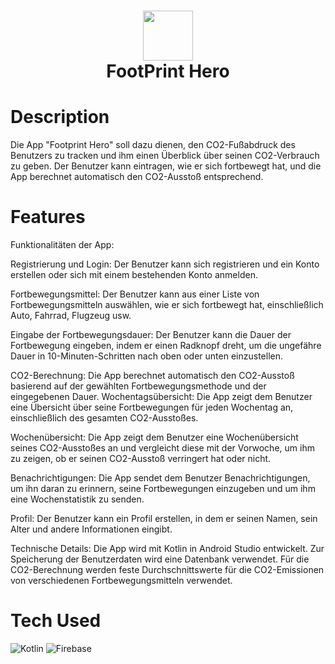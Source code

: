<div align="center">
      <h1> <img src="A" width="80px"><br/>FootPrint Hero</h1>
     </div>


# Description
Die App "Footprint Hero" soll dazu dienen, den CO2-Fußabdruck des Benutzers zu tracken und ihm einen Überblick über seinen CO2-Verbrauch zu geben. Der Benutzer kann eintragen, wie er sich fortbewegt hat, und die App berechnet automatisch den CO2-Ausstoß entsprechend.

# Features
Funktionalitäten der App:

Registrierung und Login: Der Benutzer kann sich registrieren und ein Konto erstellen oder sich mit einem bestehenden Konto anmelden.

Fortbewegungsmittel: Der Benutzer kann aus einer Liste von Fortbewegungsmitteln auswählen, wie er sich fortbewegt hat, einschließlich Auto, Fahrrad, Flugzeug usw.

Eingabe der Fortbewegungsdauer: Der Benutzer kann die Dauer der Fortbewegung eingeben, indem er einen Radknopf dreht, um die ungefähre Dauer in 10-Minuten-Schritten nach oben oder unten einzustellen.

CO2-Berechnung: Die App berechnet automatisch den CO2-Ausstoß basierend auf der gewählten Fortbewegungsmethode und der eingegebenen Dauer. Wochentagsübersicht: Die App zeigt dem Benutzer eine Übersicht über seine Fortbewegungen für jeden Wochentag an, einschließlich des gesamten CO2-Ausstoßes.

Wochenübersicht: Die App zeigt dem Benutzer eine Wochenübersicht seines CO2-Ausstoßes an und vergleicht diese mit der Vorwoche, um ihm zu zeigen, ob er seinen CO2-Ausstoß verringert hat oder nicht.

Benachrichtigungen: Die App sendet dem Benutzer Benachrichtigungen, um ihn daran zu erinnern, seine Fortbewegungen einzugeben und um ihm eine Wochenstatistik zu senden.

Profil: Der Benutzer kann ein Profil erstellen, in dem er seinen Namen, sein Alter und andere Informationen eingibt.

Technische Details: Die App wird mit Kotlin in Android Studio entwickelt. Zur Speicherung der Benutzerdaten wird eine Datenbank verwendet. Für die CO2-Berechnung werden feste Durchschnittswerte für die CO2-Emissionen von verschiedenen Fortbewegungsmitteln verwendet.

# Tech Used
 ![Kotlin](https://img.shields.io/badge/kotlin-%230095D5.svg?style=for-the-badge&logo=kotlin&logoColor=white) ![Firebase](https://img.shields.io/badge/firebase-%23039BE5.svg?style=for-the-badge&logo=firebase)
      

      
<!-- </> with 💛 by readMD (https://readmd.itsvg.in) -->
    
